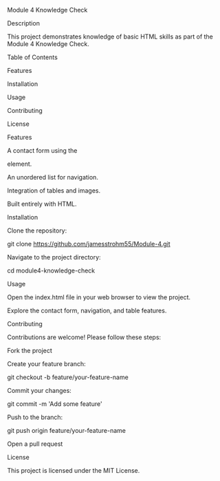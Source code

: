 Module 4 Knowledge Check

Description

This project demonstrates knowledge of basic HTML skills as part of the Module 4 Knowledge Check.

Table of Contents

Features

Installation

Usage

Contributing

License

Features

A contact form using the <form> element.

An unordered list for navigation.

Integration of tables and images.

Built entirely with HTML.

Installation

Clone the repository:

git clone https://github.com/jamesstrohm55/Module-4.git

Navigate to the project directory:

cd module4-knowledge-check

Usage

Open the index.html file in your web browser to view the project.

Explore the contact form, navigation, and table features.

Contributing

Contributions are welcome! Please follow these steps:

Fork the project

Create your feature branch:

git checkout -b feature/your-feature-name

Commit your changes:

git commit -m 'Add some feature'

Push to the branch:

git push origin feature/your-feature-name

Open a pull request

License

This project is licensed under the MIT License.

